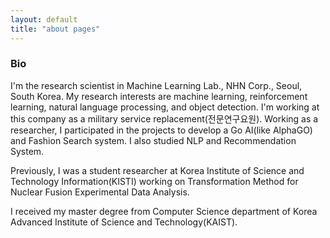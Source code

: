```yaml
---
layout: default
title: "about pages"
---
```


### Bio
I'm the research scientist in Machine Learning Lab., NHN Corp., Seoul, South Korea.
My research interests are machine learning, reinforcement learning, natural language processing, and object detection. I'm working at this company as a military service replacement(전문연구요원). Working as a researcher, I participated in the projects to develop a Go AI(like AlphaGO) and Fashion Search system. I also studied NLP and Recommendation System.

Previously, I was a student researcher at Korea Institute of Science and Technology Information(KISTI) working on Transformation Method for Nuclear Fusion Experimental Data Analysis.

I received my master degree from Computer Science department of Korea Advanced Institute of Science and Technology(KAIST).




